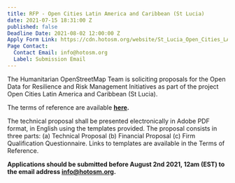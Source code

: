 ```yaml
---
title: RFP - Open Cities Latin America and Caribbean (St Lucia)
date: 2021-07-15 18:31:00 Z
published: false
Deadline Date: 2021-08-02 12:00:00 Z
Apply Form Link: https://cdn.hotosm.org/website/St_Lucia_Open_Cities_LAC-Local_Implementation_TOR.pdf
Page Contact:
  Contact Email: info@hotosm.org
  Label: Submission Email
---
```


The Humanitarian OpenStreetMap Team is soliciting proposals for the Open Data for Resilience and Risk Management Initiatives as part of the project Open Cities Latin America and Caribbean (St Lucia).

The terms of reference are available **[here](https://cdn.hotosm.org/website/St_Lucia_Open_Cities_LAC-Local_Implementation_TOR.pdf).**

The technical proposal shall be presented electronically in Adobe PDF format, in English using the templates provided.
The proposal consists in three parts: (a) Technical Proposal (b) Financial Proposal (c) Firm Qualification Questionnaire. Links to templates are available in the Terms of Reference.

**Applications should be submitted before August 2nd 2021, 12am (EST) to the email address [info@hotosm.org](info@hotosm.org).**